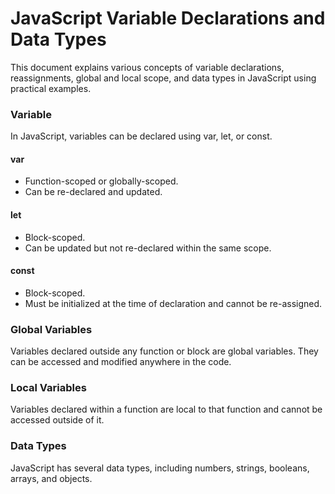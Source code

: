 # JavaScript Variable Declarations and Data Types

This document explains various concepts of variable declarations, reassignments, global and local scope, and data types in JavaScript using practical examples.

### Variable 

In JavaScript, variables can be declared using var, let, or const.

#### var

+ Function-scoped or globally-scoped.
+ Can be re-declared and updated.

#### let
+ Block-scoped.
+ Can be updated but not re-declared within the same scope.

#### const
+ Block-scoped.
+ Must be initialized at the time of declaration and cannot be re-assigned.

### Global Variables
Variables declared outside any function or block are global variables. They can be accessed and modified anywhere in the code.

### Local Variables
Variables declared within a function are local to that function and cannot be accessed outside of it.

### Data Types
JavaScript has several data types, including numbers, strings, booleans, arrays, and objects.